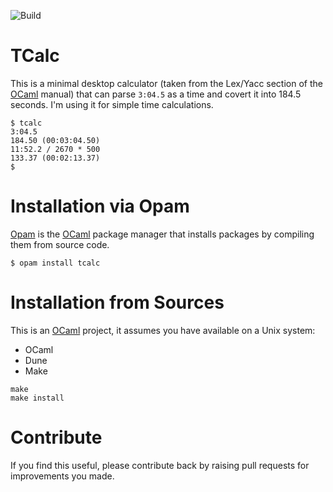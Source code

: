 

![Build](https://github.com/lindig/tcalc/workflows/CI/badge.svg)

# TCalc

This is a minimal desktop calculator (taken from the Lex/Yacc section of
the [OCaml] manual) that can parse `3:04.5` as a time and covert it into
184.5 seconds. I'm using it for simple time calculations.

```
$ tcalc
3:04.5
184.50 (00:03:04.50)
11:52.2 / 2670 * 500
133.37 (00:02:13.37)
$ 
```

# Installation via Opam

[Opam] is the [OCaml] package manager that installs packages by
compiling them from source code.

```
$ opam install tcalc
```

# Installation from Sources

This is an [OCaml] project, it assumes you have available on a Unix
system:

* OCaml
* Dune
* Make

```
make 
make install
```

# Contribute

If you find this useful, please contribute back by raising pull
requests for improvements you made.

[OCaml]:  https://www.ocaml.org/
[Opam]:   http://opam.ocaml.org
